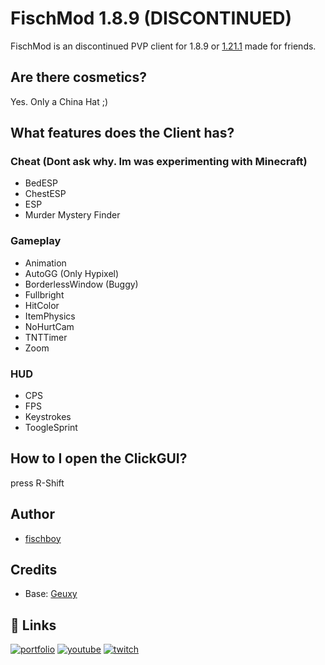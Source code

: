 # FischMod 1.8.9 (DISCONTINUED)
FischMod is an discontinued PVP client for 1.8.9 or [1.21.1](https://github.com/fischboy1337/FischMod.1.21.1) made for friends.

## Are there cosmetics?
Yes. Only a China Hat ;)

## What features does the Client has?
### Cheat (Dont ask why. Im was experimenting with Minecraft)
- BedESP
- ChestESP
- ESP
- Murder Mystery Finder
### Gameplay
- Animation
- AutoGG (Only Hypixel)
- BorderlessWindow (Buggy)
- Fullbright
- HitColor
- ItemPhysics
- NoHurtCam
- TNTTimer
- Zoom
### HUD
- CPS
- FPS
- Keystrokes
- ToogleSprint

## How to I open the ClickGUI?
press R-Shift

## Author

- [fischboy](https://github.com/fischboy1337)
## Credits

- Base: [Geuxy](https://github.com/Geuxy/mixins-base)

## 🔗 Links
[![portfolio](https://img.shields.io/badge/my_portfolio-000?style=for-the-badge&logo=ko-fi&logoColor=white)](https://fischboy.eu/)
[![youtube](https://img.shields.io/badge/youtube-0A66C2?style=for-the-badge&logo=youtube&logoColor=white)](https://www.youtube.com/@fischboy)
[![twitch](https://img.shields.io/badge/twitch-0A66C2?style=for-the-badge&logo=twitch&logoColor=white)](https://www.twitch.com/fischboy1)
